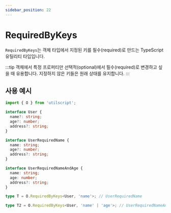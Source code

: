 ```yaml
---
sidebar_position: 22
---
```


# RequiredByKeys

`RequiredByKeys`는 객체 타입에서 지정된 키를 필수(required)로 만드는 TypeScript 유틸리티 타입입니다.

:::tip
객체에서 특정 프로퍼티만 선택적(optional)에서 필수(required)로 변경하고 싶을 때 유용합니다. 지정하지 않은 키들은 원래 상태를 유지합니다.
:::

## 사용 예시

```ts
import { O } from 'utilscript';

interface User {
  name?: string;
  age?: number;
  address?: string;
}

interface UserRequiredName {
  name: string;
  age?: number;
  address?: string;
}

interface UserRequiredNameAndAge {
  name: string;
  age: number;
  address?: string;
}

type T = O.RequiredByKeys<User, 'name'>; // UserRequiredName

type T2 = O.RequiredByKeys<User, 'name' | 'age'>; // UserRequiredNameAndAge
```

